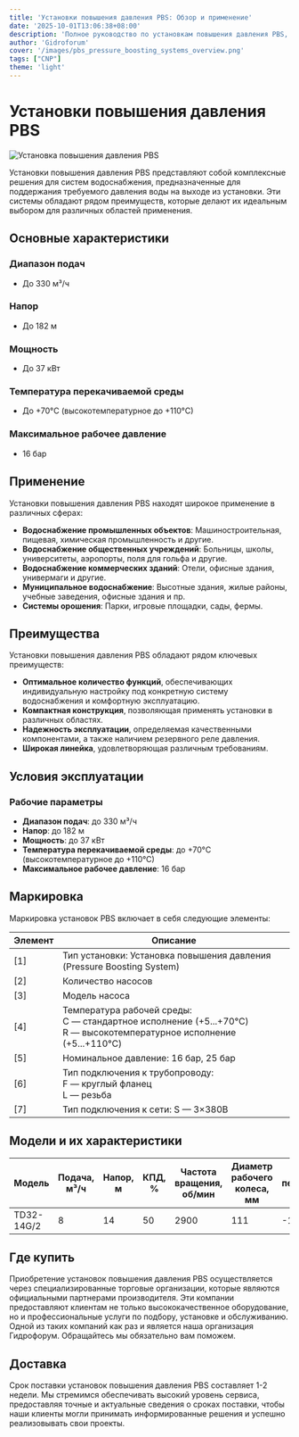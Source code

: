```yaml
---
title: 'Установки повышения давления PBS: Обзор и применение'
date: '2025-10-01T13:06:38+08:00'
description: 'Полное руководство по установкам повышения давления PBS, их характеристикам, преимуществам и областям применения.'
author: 'Gidroforum'
cover: '/images/pbs_pressure_boosting_systems_overview.png'
tags: ["CNP"]
theme: 'light'
---
```


# Установки повышения давления PBS

![Установка повышения давления PBS](/images/pbs_pressure_boosting_systems_overview.png)

Установки повышения давления PBS представляют собой комплексные решения для систем водоснабжения, предназначенные для поддержания требуемого давления воды на выходе из установки. Эти системы обладают рядом преимуществ, которые делают их идеальным выбором для различных областей применения.

## Основные характеристики

### Диапазон подач
- До 330 м³/ч

### Напор
- До 182 м

### Мощность
- До 37 кВт

### Температура перекачиваемой среды
- До +70°C (высокотемпературное до +110°C)

### Максимальное рабочее давление
- 16 бар

## Применение

Установки повышения давления PBS находят широкое применение в различных сферах:

- **Водоснабжение промышленных объектов**: Машиностроительная, пищевая, химическая промышленность и другие.
- **Водоснабжение общественных учреждений**: Больницы, школы, университеты, аэропорты, поля для гольфа и другие.
- **Водоснабжение коммерческих зданий**: Отели, офисные здания, универмаги и другие.
- **Муниципальное водоснабжение**: Высотные здания, жилые районы, учебные заведения, офисные здания и пр.
- **Системы орошения**: Парки, игровые площадки, сады, фермы.

## Преимущества

Установки повышения давления PBS обладают рядом ключевых преимуществ:

- **Оптимальное количество функций**, обеспечивающих индивидуальную настройку под конкретную систему водоснабжения и комфортную эксплуатацию.
- **Компактная конструкция**, позволяющая применять установки в различных областях.
- **Надежность эксплуатации**, определяемая качественными компонентами, а также наличием резервного реле давления.
- **Широкая линейка**, удовлетворяющая различным требованиям.

## Условия эксплуатации

### Рабочие параметры

- **Диапазон подач**: до 330 м³/ч
- **Напор**: до 182 м
- **Мощность**: до 37 кВт
- **Температура перекачиваемой среды**: до +70°C (высокотемпературное до +110°C)
- **Максимальное рабочее давление**: 16 бар

## Маркировка

Маркировка установок PBS включает в себя следующие элементы:

| Элемент | Описание |
|---------|----------|
| [1]     | Тип установки: Установка повышения давления (Pressure Boosting System) |
| [2]     | Количество насосов |
| [3]     | Модель насоса |
| [4]     | Температура рабочей среды: <br> C — стандартное исполнение (+5...+70°C)<br> R — высокотемпературное исполнение (+5...+110°C) |
| [5]     | Номинальное давление: 16 бар, 25 бар |
| [6]     | Тип подключения к трубопроводу:<br> F — круглый фланец<br> L — резьба |
| [7]     | Тип подключения к сети: S — 3×380В |

## Модели и их характеристики

| Модель           | Подача, м³/ч | Напор, м | КПД, % | Частота вращения, об/мин | Диаметр рабочего колеса, мм | Температура перекачиваемой среды ℃ | Диаметр присоединения, мм | Мощность, кВт | Масса, кг |
|------------------|-------------|---------|--------|---------------------------|---------------------------------|-------------------------------------|--------------------------|-------------|----------|
| TD32-14G/2       | 8            | 14      | 50     | 2900                        | 111                               | -15~110                         | 32                      | 0,75       | 33        |


## Где купить

Приобретение установок повышения давления PBS осуществляется через специализированные торговые организации, которые являются официальными партнерами производителя. Эти компании предоставляют клиентам не только высококачественное оборудование, но и профессиональные услуги по подбору, установке и обслуживанию. Одной из таких компаний как раз и является наша организация Гидрофорум. Обращайтесь мы обязательно вам поможем.

## Доставка

Срок поставки установок повышения давления PBS составляет 1-2 недели. Мы стремимся обеспечивать высокий уровень сервиса, предоставляя точные и актуальные сведения о сроках поставки, чтобы наши клиенты могли принимать информированные решения и успешно реализовывать свои проекты.
